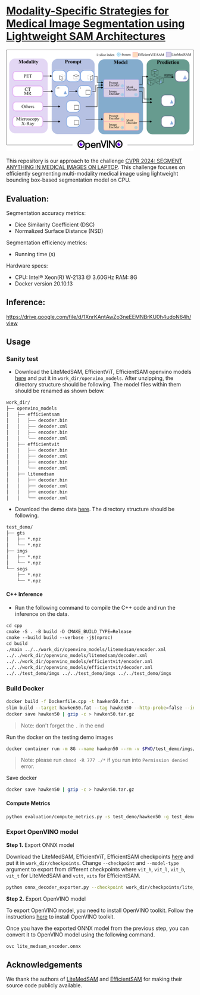# [Modality-Specific Strategies for Medical Image Segmentation using Lightweight SAM Architectures](https://openreview.net/forum?id=bEQ2KJ9Cgw)  
 
<img src="assets\figure1-cvpr24_challenge_methods_post.png" alt="method" width="700"/>  

This repository is our approach to the challenge [CVPR 2024: SEGMENT ANYTHING IN MEDICAL IMAGES ON LAPTOP](https://www.codabench.org/competitions/1847/#/pages-tab). This challenge focuses on efficiently segmenting multi-modality medical image using lightweight bounding box-based segmentation model on CPU.


## Evaluation:

Segmentation accuracy metrics:

- Dice Similarity Coefficient (DSC)
- Normalized Surface Distance (NSD)

Segmentation efficiency metrics:

- Running time (s)  


Hardware specs:

- CPU: Intel® Xeon(R) W-2133 @ 3.60GHz RAM: 8G
- Docker version 20.10.13

## Inference:

https://drive.google.com/file/d/1XnrKAntAwZo3neEEMNBrKU0h4udoN64h/view

## Usage
### Sanity test

- Download the LiteMedSAM, EfficientViT, EfficientSAM openvino models [here](https://files.au-1.osf.io/v1/resources/u8tny/providers/osfstorage/66d16fafba93ac32fd8c90cc/?zip=) and put it in `work_dir/openvino_models`. After unzipping, the directory structure should be following. The model files within them should be renamed as shown below.

```
work_dir/
├── openvino_models
│   ├── efficientsam
│   │   ├── decoder.bin
│   │   ├── decoder.xml
│   │   ├── encoder.bin
│   │   └── encoder.xml
│   ├── efficientvit
│   │   ├── decoder.bin
│   │   ├── decoder.xml
│   │   ├── encoder.bin
│   │   └── encoder.xml
│   ├── litemedsam
│   │   ├── decoder.bin
│   │   ├── decoder.xml
│   │   ├── encoder.bin
│   │   └── encoder.xml
```

- Download the demo data [here](https://drive.google.com/drive/folders/1t3Rs9QbfGSEv2fIFlk8vi7jc0SclD1cq?usp=sharing). The directory structure should be following.

```
test_demo/
├── gts
│   ├── *.npz
│   └── *.npz
├── imgs
│   ├── *.npz
│   └── *.npz
└── segs
    ├── *.npz
    └── *.npz
```  
#### C++ Inference  

- Run the following command to compile the C++ code and run the inference on the data.

```
cd cpp
cmake -S . -B build -D CMAKE_BUILD_TYPE=Release
cmake --build build --verbose -j$(nproc)
cd build
./main ../../work_dir/openvino_models/litemedsam/encoder.xml ../../work_dir/openvino_models/litemedsam/decoder.xml ../../work_dir/openvino_models/efficientvit/encoder.xml ../../work_dir/openvino_models/efficientvit/decoder.xml ../../test_demo/imgs ../../test_demo/imgs ../../test_demo/imgs
```

### Build Docker

```bash
docker build -f Dockerfile.cpp -t hawken50.fat .
slim build --target hawken50.fat --tag hawken50 --http-probe=false --include-workdir --mount $PWD/test_demo/test_input/:/workspace/inputs/ --mount $PWD/test_demo/segs/:/workspace/outputs/ --exec "sh predict.sh"
docker save hawken50 | gzip -c > hawken50.tar.gz
```

> Note: don't forget the `.` in the end

Run the docker on the testing demo images

```bash
docker container run -m 8G --name hawken50 --rm -v $PWD/test_demo/imgs/:/workspace/inputs/ -v $PWD/test_demo/hawken50/:/workspace/outputs/ hawken50:latest /bin/bash -c "sh predict.sh"
```

> Note: please run `chmod -R 777 ./*` if you run into `Permission denied` error.

Save docker

```bash
docker save hawken50 | gzip -c > hawken50.tar.gz
```

#### Compute Metrics

```bash
python evaluation/compute_metrics.py -s test_demo/hawken50 -g test_demo/gts -csv_dir ./metrics.csv
```

### Export OpenVINO model

**Step 1.** Export ONNX model

Download the LiteMedSAM, EfficientViT, EfficientSAM checkpoints [here](https://files.au-1.osf.io/v1/resources/u8tny/providers/osfstorage/6649998e915ae40b30e8993a/?zip=) and put it in `work_dir/checkpoints`. 
Change `--checkpoint` and `--model-type` argument to export from different checkpoints where `vit_h`, `vit_l`, `vit_b`, `vit_t` for LiteMedSAM and `vitt`, `vits` for EfficientSAM.

```bash
python onnx_decoder_exporter.py --checkpoint work_dir/checkpoints/lite_medsam.pth --output work_dir/onnx_models/lite_medsam_encoder.onnx --model-type vit_t --return-single-mask
```

**Step 2.** Export OpenVINO model

To export OpenVINO model, you need to install OpenVINO toolkit. Follow the instructions [here](https://docs.openvino.ai/2022.3/openvino_docs_install_guides_overview.html) to install OpenVINO toolkit.

Once you have the exported ONNX model from the previous step, you can convert it to OpenVINO model using the following command.

```bash
ovc lite_medsam_encoder.onnx
```

## Acknowledgements

We thank the authors of [LiteMedSAM](https://github.com/bowang-lab/MedSAM/tree/LiteMedSAM) and [EfficientSAM](https://github.com/yformer/EfficientSAM) for making their source code publicly available.
